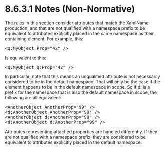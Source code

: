 <html dir="LTR" xmlns:mshelp="http://msdn.microsoft.com/mshelp" xmlns:ddue="http://ddue.schemas.microsoft.com/authoring/2003/5" xmlns:xlink="http://www.w3.org/1999/xlink" xmlns:tool="http://www.microsoft.com/tooltip"><body><input type="hidden" id="userDataCache" class="userDataStyle"><input type="hidden" id="hiddenScrollOffset"><img id="dropDownImage" style="display:none; height:0; width:0;" src="../local/drpdown.gif"><img id="dropDownHoverImage" style="display:none; height:0; width:0;" src="../local/drpdown_orange.gif"><img id="collapseImage" style="display:none; height:0; width:0;" src="../local/collapse.gif"><img id="expandImage" style="display:none; height:0; width:0;" src="../local/exp.gif"><img id="collapseAllImage" style="display:none; height:0; width:0;" src="../local/collall.gif"><img id="expandAllImage" style="display:none; height:0; width:0;" src="../local/expall.gif"><img id="copyImage" style="display:none; height:0; width:0;" src="../local/copycode.gif"><img id="copyHoverImage" style="display:none; height:0; width:0;" src="../local/copycodeHighlight.gif"><div id="header"><h1 class="heading">8.6.3.1 Notes (Non-Normative)</h1></div><div id="mainSection"><div id="mainBody"><div id="allHistory" class="saveHistory" onsave="saveAll()" onload="loadAll()"></div>




<p xmlns:wsd="http://wsdev.schemas.microsoft.com/authoring/2008/2" xmlns:msxsl="urn:schemas-microsoft-com:xslt" xmlns:script="urn:script" xmlns:build="urn:build">
<div id="sectionSection0" class="section" name="collapseableSection"><content xmlns="http://ddue.schemas.microsoft.com/authoring/2003/5" xmlns:wsd="http://wsdev.schemas.microsoft.com/authoring/2008/2" xmlns:msxsl="urn:schemas-microsoft-com:xslt" xmlns:script="urn:script" xmlns:build="urn:build">
				</content></div><div id="sectionSection1" class="section" name="collapseableSection"><content xmlns="http://ddue.schemas.microsoft.com/authoring/2003/5" xmlns:wsd="http://wsdev.schemas.microsoft.com/authoring/2008/2" xmlns:msxsl="urn:schemas-microsoft-com:xslt" xmlns:script="urn:script" xmlns:build="urn:build">
					<p xmlns="">The rules in this section consider attributes that match the XamlName production, and that are not qualified with a namespace prefix to be equivalent to attributes explicitly placed in the same namespace as their containing element. For example, this:</p>
					<div id="code" xmlns=""><pre>&lt;q:MyObject Prop="42" /&gt;</pre></div>
					<p xmlns="">Is equivalent to this:</p>
					<div id="code" xmlns=""><pre>&lt;q:MyObject q:Prop="42" /&gt;</pre></div>
					<p xmlns="">In particular, note that this means an unqualified attribute is not necessarily considered to be in the default namespace. That will only be the case if the element happens to be in the default namespace in scope. So if d: is a prefix for the namespace that is also the default namespace in scope, the following are all equivalent:</p>
					<div id="code" xmlns=""><pre>&lt;AnotherObject AnotherProp="99" /&gt;
&lt;d:AnotherObject AnotherProp="99" /&gt;
&lt;AnotherObject d:AnotherProp="99" /&gt;
&lt;d:AnotherObject d:AnotherProp="99" /&gt;</pre></div>
					<p xmlns="">Attributes representing attached properties are handled differently. If they are not qualified with a namespace prefix, they are considered to be equivalent to attributes explicitly placed in the default namespace.</p>
				</content></div><!--[if gte IE 5]>
			<tool:tip element="languageFilterToolTip" avoidmouse="false"/>
		<![endif]--></div><a name="feedback"></a><span></span></div></body></html>